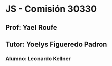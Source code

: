 # JS - Comisión 30330
## Prof: Yael Roufe
## Tutor: Yoelys Figueredo Padron
### Alumno: Leonardo Kellner